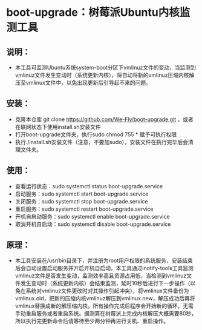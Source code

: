 # boot-upgrade：树莓派Ubuntu内核监测工具
## 说明：

- 本工具可监测Ubuntu系统system-boot分区下vmlinuz文件的变动，当监测到vmlinuz文件发生变动时（系统更新内核），将自动将新的vmlinuz压缩内核解压至vmlinux文件中，以免出现更新后引导起不来的问题。

## 安装：

- 克隆本仓库 git clone https://github.com/We-Fly/boot-upgrade.git ，或者在联网状态下使用install.sh安装文件
- 打开boot-upgrade文件夹，执行sudo chmod 755 * 赋予可执行权限
- 执行./install.sh安装文件（注意，不要加sudo），安装文件在执行完毕后会清理文件夹。

## 使用：

- 查看运行状态：sudo systemctl status boot-upgrade.service
- 启动服务：sudo systemctl start boot-upgrade.service
- 关闭服务：sudo systemctl stop boot-upgrade.service
- 重启服务：sudo systemctl restart boot-upgrade.service
- 开机自启动服务：sudo systemctl enable boot-upgrade.service
- 取消开机自启动：sudo systemctl disable boot-upgrade.service


## 原理：

- 本工具安装在/usr/bin目录下，并注册为root用户权限的系统服务，安装结束后会自动设置启动服务并开启开机自启动。本工具通过inotify-tools工具监测vmlinuz文件是否发生变动，监测效率高且资源占用低，当检测到vmlinuz文件发生变动时（系统更新内核）会结束监测，延时10秒后进行下一步操作（以免在系统对vmlinuz文件更改时对其操作引起冲突），将vmlinux文件备份为vmlinux.old，把新的压缩内核vmlinuz解压到vmlinux.new，解压成功后再将vmlinux替换成新的解压缩内核。所有操作完成后程序会开始新的循环，无需手动重启服务或者重启系统。据测算在树莓派上完成内核解压大概需要80秒，所以执行完更新命令后请等待至少两分钟再进行关机、重启操作。